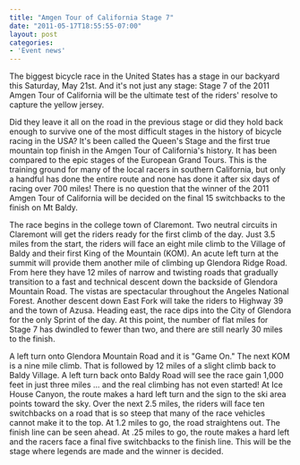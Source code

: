 ```yaml
---
title: "Amgen Tour of California Stage 7"
date: "2011-05-17T18:55:55-07:00"
layout: post
categories:
- 'Event news'
---
```


The biggest bicycle race in the United States has a stage in our backyard this Saturday, May 21st. And it's not just any stage: Stage 7 of the 2011 Amgen Tour of California will be the ultimate test of the riders' resolve to capture the yellow jersey.  
  
Did they leave it all on the road in the previous stage or did they hold back enough to survive one of the most difficult stages in the history of bicycle racing in the USA? It's been called the Queen's Stage and the first true mountain top finish in the Amgen Tour of California's history. It has been compared to the epic stages of the European Grand Tours. This is the training ground for many of the local racers in southern California, but only a handful has done the entire route and none has done it after six days of racing over 700 miles! There is no question that the winner of the 2011 Amgen Tour of California will be decided on the final 15 switchbacks to the finish on Mt Baldy.

The race begins in the college town of Claremont. Two neutral circuits in Claremont will get the riders ready for the first climb of the day. Just 3.5 miles from the start, the riders will face an eight mile climb to the Village of Baldy and their first King of the Mountain (KOM). An acute left turn at the summit will provide them another mile of climbing up Glendora Ridge Road. From here they have 12 miles of narrow and twisting roads that gradually transition to a fast and technical descent down the backside of Glendora Mountain Road. The vistas are spectacular throughout the Angeles National Forest. Another descent down East Fork will take the riders to Highway 39 and the town of Azusa. Heading east, the race dips into the City of Glendora for the only Sprint of the day. At this point, the number of flat miles for Stage 7 has dwindled to fewer than two, and there are still nearly 30 miles to the finish.

A left turn onto Glendora Mountain Road and it is "Game On." The next KOM is a nine mile climb. That is followed by 12 miles of a slight climb back to Baldy Village. A left turn back onto Baldy Road will see the race gain 1,000 feet in just three miles ... and the real climbing has not even started! At Ice House Canyon, the route makes a hard left turn and the sign to the ski area points toward the sky. Over the next 2.5 miles, the riders will face ten switchbacks on a road that is so steep that many of the race vehicles cannot make it to the top. At 1.2 miles to go, the road straightens out. The finish line can be seen ahead. At .25 miles to go, the route makes a hard left and the racers face a final five switchbacks to the finish line. This will be the stage where legends are made and the winner is decided.